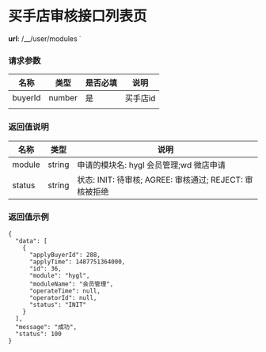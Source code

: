 买手店审核接口列表页
=======

**url**: /__/user/modules
˙
### 请求参数
|   名称  |  类型  | 是否必填 |   说明   |
|---------|--------|----------|----------|
| buyerId | number | 是       | 买手店id |
|         |        |          |          |

### 返回值说明

|  名称  |  类型  |                           说明                          |
|--------|--------|---------------------------------------------------------|
| module | string | 申请的模块名: hygl 会员管理;wd 微店申请                 |
| status | string | 状态: INIT: 待审核; AGREE: 审核通过; REJECT: 审核被拒绝 |

### 返回值示例

```
{
  "data": [
    {
      "applyBuyerId": 288,
      "applyTime": 1487751364000,
      "id": 36,
      "module": "hygl",
      "moduleName": "会员管理",
      "operateTime": null,
      "operatorId": null,
      "status": "INIT"
    }
  ],
  "message": "成功",
  "status": 100
}
```
